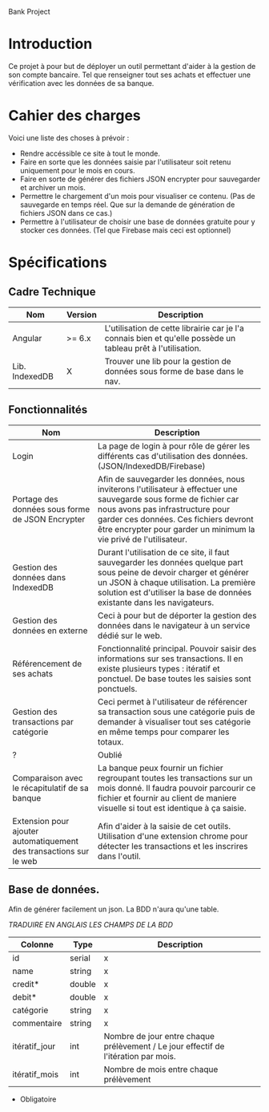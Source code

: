 Bank Project

# Introduction

Ce projet à pour but de déployer un outil permettant d'aider à la gestion de son compte bancaire. Tel que renseigner tout ses achats et effectuer une vérification avec les données de sa banque.

# Cahier des charges

Voici une liste des choses à prévoir :

- Rendre accéssible ce site à tout le monde.
- Faire en sorte que les données saisie par l'utilisateur soit retenu uniquement pour le mois en cours.
- Faire en sorte de générer des fichiers JSON encrypter pour sauvegarder et archiver un mois.
- Permettre le chargement d'un mois pour visualiser ce contenu. (Pas de sauvegarde en temps réel. Que sur la demande de génération de fichiers JSON dans ce cas.)
- Permettre à l'utilisateur de choisir une base de données gratuite pour y stocker ces données. (Tel que Firebase mais ceci est optionnel)

# Spécifications

## Cadre Technique

| Nom | Version | Description |
|---|---|---|
| Angular | >= 6.x | L'utilisation de cette librairie car je l'a connais bien et qu'elle possède un tableau prêt à l'utilisation. |
| Lib. IndexedDB | X | Trouver une lib pour la gestion de données sous forme de base dans le nav. |

## Fonctionnalités

| Nom | Description |
|---|---|
| Login | La page de login à pour rôle de gérer les différents cas d'utilisation des données. (JSON/IndexedDB/Firebase) |
| Portage des données sous forme de JSON Encrypter | Afin de sauvegarder les données, nous inviterons l'utilisateur à effectuer une sauvegarde sous forme de fichier car nous avons pas infrastructure pour garder ces données. Ces fichiers devront être encrypter pour garder un minimum la vie privé de l'utilisateur. |
| Gestion des données dans IndexedDB | Durant l'utilisation de ce site, il faut sauvegarder les données quelque part sous peine de devoir charger et générer un JSON à chaque utilisation. La première solution est d'utiliser la base de données existante dans les navigateurs. |
| Gestion des données en externe | Ceci à pour but de déporter la gestion des données dans le navigateur à un service dédié sur le web. |
| Référencement de ses achats | Fonctionnalité principal. Pouvoir saisir des informations sur ses transactions. Il en existe plusieurs types : itératif et ponctuel. De base toutes les saisies sont ponctuels. |
| Gestion des transactions par catégorie | Ceci permet à l'utilisateur de référencer sa transaction sous une catégorie puis de demander à visualiser tout ses catégorie en même temps pour comparer les totaux. |
| ? | Oublié |
| Comparaison avec le récapitulatif de sa banque | La banque peux fournir un fichier regroupant toutes les transactions sur un mois donné. Il faudra pouvoir parcourir ce fichier et fournir au client de maniere visuelle si tout est identique à ça saisie. |
| Extension pour ajouter automatiquement des transactions sur le web | Afin d'aider à la saisie de cet outils. Utilisation d'une extension chrome pour détecter les transactions et les inscrires dans l'outil. |

## Base de données.

Afin de générer facilement un json. La BDD n'aura qu'une table.

*TRADUIRE EN ANGLAIS LES CHAMPS DE LA BDD*

| Colonne | Type | Description |
|---|---|---|
| id | serial | x |
| name | string | x |
| credit* | double | x |
| debit* | double | x |
| catégorie | string | x |
| commentaire | string | x |
| itératif_jour | int | Nombre de jour entre chaque prélèvement / Le jour effectif de l'itération par mois. |
| itératif_mois | int | Nombre de mois entre chaque prélèvement |

* Obligatoire
